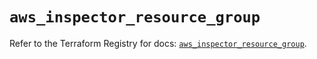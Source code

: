 # `aws_inspector_resource_group`

Refer to the Terraform Registry for docs: [`aws_inspector_resource_group`](https://registry.terraform.io/providers/hashicorp/aws/6.6.0/docs/resources/inspector_resource_group).
